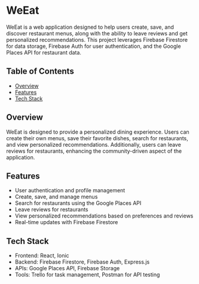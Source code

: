 # WeEat

WeEat is a web application designed to help users create, save, and discover restaurant menus, along with the ability to leave reviews and get personalized recommendations. This project leverages Firebase Firestore for data storage, Firebase Auth for user authentication, and the Google Places API for restaurant data.

## Table of Contents

- [Overview](#overview)
- [Features](#features)
- [Tech Stack](#tech-stack)


## Overview

WeEat is designed to provide a personalized dining experience. Users can create their own menus, save their favorite dishes, search for restaurants, and view personalized recommendations. Additionally, users can leave reviews for restaurants, enhancing the community-driven aspect of the application.

## Features
- User authentication and profile management
- Create, save, and manage menus
- Search for restaurants using the Google Places API
- Leave reviews for restaurants
- View personalized recommendations based on preferences and reviews
- Real-time updates with Firebase Firestore

## Tech Stack

- Frontend: React, Ionic
- Backend: Firebase Firestore, Firebase Auth, Express.js
- APIs: Google Places API, Firebase Storage
- Tools: Trello for task management, Postman for API testing
